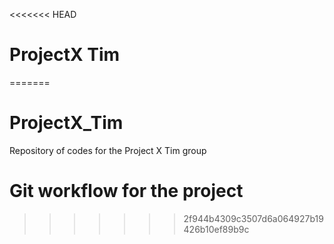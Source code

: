 <<<<<<< HEAD
# ProjectX Tim
=======
# ProjectX_Tim
Repository of codes for the Project X Tim group


# Git workflow for the project

>>>>>>> 2f944b4309c3507d6a064927b19426b10ef89b9c
